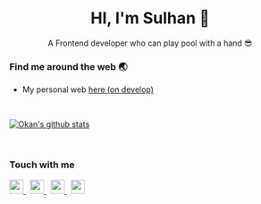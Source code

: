 <h1 align="center">HI, I'm Sulhan 👋</h1>
<p align="center">A Frontend developer who can play pool with a hand 😎</p>

<h3>Find me around the web 🌏</h3>
<ul>
  <li>My personal web <a href="https://ngeblog-yukz.netlify.app" target="_blank">here (on develop)</a></li>
</ul>
<br />
<p>
  <a href="https://github-readme-stats.vercel.app/api?username=okanjauhary&show_icons=true&locale=en" target="_blank">
    <img src="https://github-readme-stats.vercel.app/api?username=okanjauhary&show_icons=true&locale=en" alt="Okan's github stats" />
  </a>
</p>
<br />
<h3>Touch with me</h3>
<a href="https://www.linkedin.com/in/sulhanjauhari" target="_blank" align="center">
  <img src="https://unpkg.com/simple-icons@3.12.1/icons/linkedin.svg" width="25" height="25">
</a>
&nbsp;
<a href="https://instagram.com/okanjauhary" target="_blank" align="center">
  <img src="https://unpkg.com/simple-icons@3.12.1/icons/instagram.svg" width="25" height="25">
</a>
&nbsp;
<a href="https://www.facebook.com/okanjauhary" target="_blank" align="center">
  <img src="https://unpkg.com/simple-icons@3.12.1/icons/facebook.svg" width="25" height="25">
</a>
&nbsp;
<a href="https://twitter.com/okanjauhary" target="_blank" align="center">
  <img src="https://unpkg.com/simple-icons@3.12.1/icons/twitter.svg" width="25" height="25">
</a>
